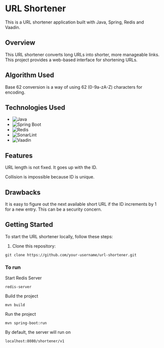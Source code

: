 # URL Shortener

This is a URL shortener application built with Java, Spring, Redis and Vaadin.

## Overview

This URL shortener converts long URLs into shorter, more manageable links. This project provides a web-based interface for shortening URLs.

## Algorithm Used

Base 62 conversion is a way of using 62 (0-9a-zA-Z) characters for encoding.

## Technologies Used

- ![Java](https://img.shields.io/badge/Java-Latest-orange)
- ![Spring Boot](https://img.shields.io/badge/Spring%20Boot-Latest-brightgreen)
- ![Redis](https://img.shields.io/badge/Redis-Latest-red)
- ![SonarLint](https://img.shields.io/badge/SonarLint-Latest-yellow)
- ![Vaadin](https://img.shields.io/badge/Vaadin-Latest-blue)

## Features

URL length is not fixed. It goes up with the ID.

Collision is impossible because ID is unique. 

## Drawbacks

It is easy to figure out the next available short URL if the ID increments by 1 for a new entry. This can be a security concern. 

## Getting Started

To start the URL shortener locally, follow these steps:

1. Clone this repository:

```
git clone https://github.com/your-username/url-shortener.git
```

### To run

Start Redis Server
```
redis-server
```

Build the project
```
mvn build
```

Run the project
```
mvn spring-boot:run
```

By default, the server will run on 
```
localhost:8080/shortener/v1
```
